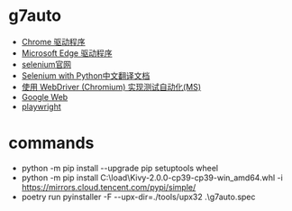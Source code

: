 # g7auto

- [Chrome 驱动程序](https://chromedriver.chromium.org/downloads)
- [Microsoft Edge 驱动程序](https://developer.microsoft.com/zh-cn/microsoft-edge/tools/webdriver/)
- [selenium官网](https://www.selenium.dev/)
- [Selenium with Python中文翻译文档](https://python-selenium-zh.readthedocs.io/zh_CN/latest/)
- [使用 WebDriver (Chromium) 实现测试自动化(MS)](https://docs.microsoft.com/zh-cn/microsoft-edge/webdriver-chromium/?tabs=c-sharp)
- [Google Web](https://developers.google.com/web)
- [playwright](https://playwright.dev/)
# commands
- python -m pip install --upgrade pip setuptools wheel
- python -m pip install C:\load\Kivy-2.0.0-cp39-cp39-win_amd64.whl -i https://mirrors.cloud.tencent.com/pypi/simple/
- poetry run pyinstaller -F --upx-dir=./tools/upx32 .\g7auto.spec
